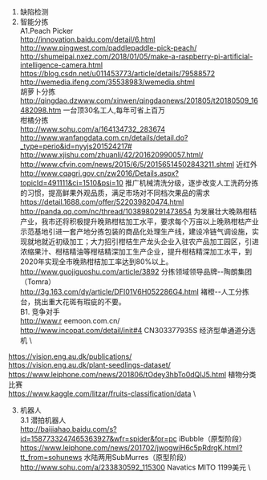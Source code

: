 1. 缺陷检测
2. 智能分拣 \
A1.Peach Picker \
http://innovation.baidu.com/detail/6.html \
http://www.pingwest.com/paddlepaddle-pick-peach/ \
http://shumeipai.nxez.com/2018/01/05/make-a-raspberry-pi-artificial-intelligence-camera.html \
https://blog.csdn.net/u011453773/article/details/79588572 \
http://wemedia.ifeng.com/35538983/wemedia.shtml \
胡萝卜分拣 \
http://qingdao.dzwww.com/xinwen/qingdaonews/201805/t20180509_16482098.htm 一台顶30名工人,每年可省上百万 \
柑橘分拣 \
http://www.sohu.com/a/164134732_283674 \
http://www.wanfangdata.com.cn/details/detail.do?_type=perio&id=nyyjs201524217# \
http://www.xjishu.com/zhuanli/42/201620990057.html/ \
http://www.cfvin.com/news/2015/6/5/20156514502843211.shtml 近红外 \
http://www.cqagri.gov.cn/zw2016/Details.aspx?topicId=491111&ci=1510&psi=10 推广机械清洗分级，逐步改变人工洗药分拣的习惯，提高鲜果外观品质，满足市场对不同档次果品的需求 \
https://detail.1688.com/offer/522039820474.html \
http://panda.qq.com/nc/thread/1038980291473654 为发展壮大晚熟柑桔产业，我市还将积极提升晚熟柑枯加工水平，要求每个万亩以上晚熟柑枯产业示范基地引进一套产地分拣包装的商品化处理生产线，建设冷链气调设施，实现就地就近初级加工；大力招引柑桔生产龙头企业入驻农产品加工园区，引进浓缩果汁、柑桔精油等柑桔精深加工生产企业，提升柑桔精深加工水平，到2020年实现全市晚熟柑桔加工率达到80%以上。 \
http://www.guojiguoshu.com/article/3892 分拣领域领导品牌--陶朗集团（Tomra） \
http://3g.163.com/dy/article/DFI01V6H052286G4.html 褚橙--人工分拣台，挑出重大花斑有瑕疵的不要。\
B1. 竞争对手 \
http://www.r eemoon.com.cn/ \
  http://www.incopat.com/detail/init#4 CN303377935S 经济型单通道分选机 \
  

https://vision.eng.au.dk/publications/ \
https://vision.eng.au.dk/plant-seedlings-dataset/ \
https://www.leiphone.com/news/201806/tOdey3hbTo0dQIJ5.html 植物分类比赛 \
https://www.kaggle.com/litzar/fruits-classification/data \

3. 机器人 \
3.1 潜拍机器人 \
http://baijiahao.baidu.com/s?id=1587733247465363927&wfr=spider&for=pc iBubble（原型阶段） \
https://www.leiphone.com/news/201702/jwogwiH6c5pRdrgK.html?tt_from=sohunews 水陆两用SubMurres（原型阶段） \
http://www.sohu.com/a/233830592_115300 Navatics MITO 1199美元 \
